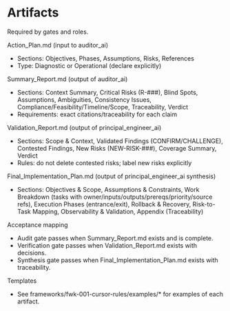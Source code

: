 # Artifacts

Required by gates and roles.

Action_Plan.md (input to auditor_ai)
- Sections: Objectives, Phases, Assumptions, Risks, References
- Type: Diagnostic or Operational (declare explicitly)

Summary_Report.md (output of auditor_ai)
- Sections: Context Summary, Critical Risks (R-###), Blind Spots, Assumptions, Ambiguities, Consistency Issues, Compliance/Feasibility/Timeline/Scope, Traceability, Verdict
- Requirements: exact citations/traceability for each claim

Validation_Report.md (output of principal_engineer_ai)
- Sections: Scope & Context, Validated Findings (CONFIRM/CHALLENGE), Contested Findings, New Risks (NEW-RISK-###), Coverage Summary, Verdict
- Rules: do not delete contested risks; label new risks explicitly

Final_Implementation_Plan.md (output of principal_engineer_ai synthesis)
- Sections: Objectives & Scope, Assumptions & Constraints, Work Breakdown (tasks with owner/inputs/outputs/prereqs/priority/source refs), Execution Phases (entrance/exit), Rollback & Recovery, Risk-to-Task Mapping, Observability & Validation, Appendix (Traceability)

Acceptance mapping
- Audit gate passes when Summary_Report.md exists and is complete.
- Verification gate passes when Validation_Report.md exists with decisions.
- Synthesis gate passes when Final_Implementation_Plan.md exists with traceability.

Templates
- See frameworks/fwk-001-cursor-rules/examples/* for examples of each artifact.
